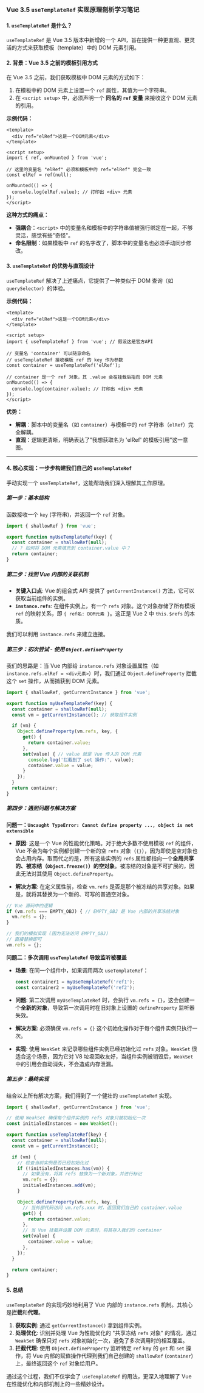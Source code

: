 ### Vue 3.5 `useTemplateRef` 实现原理剖析学习笔记

#### 1. `useTemplateRef` 是什么？

`useTemplateRef` 是 Vue 3.5 版本中新增的一个 API，旨在提供一种更直观、更灵活的方式来获取模板（template）中的 DOM 元素引用。

#### 2. 背景：Vue 3.5 之前的模板引用方式

在 Vue 3.5 之前，我们获取模板中 DOM 元素的方式如下：

1.  在模板中的 DOM 元素上设置一个 `ref` 属性，其值为一个字符串。
2.  在 `<script setup>` 中，必须声明一个 **同名的 `ref` 变量** 来接收这个 DOM 元素的引用。

**示例代码：**

```vue
<template>
  <div ref="elRef">这是一个DOM元素</div>
</template>

<script setup>
import { ref, onMounted } from 'vue';

// 这里的变量名 "elRef" 必须和模板中的 ref="elRef" 完全一致
const elRef = ref(null);

onMounted(() => {
  console.log(elRef.value); // 打印出 <div> 元素
});
</script>
```

**这种方式的痛点：**

- **强耦合**：`<script>` 中的变量名和模板中的字符串值被强行绑定在一起，不够灵活，感觉有些"奇怪"。
- **命名限制**：如果模板中 `ref` 的名字改了，脚本中的变量名也必须手动同步修改。

#### 3. `useTemplateRef` 的优势与直观设计

`useTemplateRef` 解决了上述痛点，它提供了一种类似于 DOM 查询（如 `querySelector`）的体验。

**示例代码：**

```vue
<template>
  <div ref="elRef">这是一个DOM元素</div>
</template>

<script setup>
import { useTemplateRef } from 'vue'; // 假设这是官方API

// 变量名 'container' 可以随意命名
// useTemplateRef 接收模板 ref 的 key 作为参数
const container = useTemplateRef('elRef');

// container 是一个 ref 对象，其 .value 会在挂载后指向 DOM 元素
onMounted(() => {
  console.log(container.value); // 打印出 <div> 元素
});
</script>
```

**优势：**

- **解耦**：脚本中的变量名（如 `container`）与模板中的 `ref` 字符串（`elRef`）完全解耦。
- **直观**：逻辑更清晰，明确表达了"我想获取名为 'elRef' 的模板引用"这一意图。

---

#### 4. 核心实现：一步步构建我们自己的 `useTemplateRef`

手动实现一个 `useTemplateRef`，这能帮助我们深入理解其工作原理。

##### **第一步：基本结构**

函数接收一个 `key` (字符串)，并返回一个 `ref` 对象。

```javascript
import { shallowRef } from 'vue';

export function myUseTemplateRef(key) {
  const container = shallowRef(null);
  // ? 如何将 DOM 元素填充到 container.value 中？
  return container;
}
```

##### **第二步：找到 Vue 内部的关联机制**

- **关键入口点**: Vue 的组合式 API 提供了 `getCurrentInstance()` 方法，它可以获取当前组件的实例。
- **`instance.refs`**: 在组件实例上，有一个 `refs` 对象。这个对象存储了所有模板 `ref` 的映射关系，即 `{ ref名: DOM元素 }`。这正是 Vue 2 中 `this.$refs` 的本质。

我们可以利用 `instance.refs` 来建立连接。

##### **第三步：初次尝试 - 使用 `Object.defineProperty`**

我们的思路是：当 Vue 内部给 `instance.refs` 对象设置属性（如 `instance.refs.elRef = <div元素>`）时，我们通过 `Object.defineProperty` 拦截这个 `set` 操作，从而捕获到 DOM 元素。

```javascript
import { shallowRef, getCurrentInstance } from 'vue';

export function myUseTemplateRef(key) {
  const container = shallowRef(null);
  const vm = getCurrentInstance(); // 获取组件实例

  if (vm) {
    Object.defineProperty(vm.refs, key, {
      get() {
        return container.value;
      },
      set(value) { // value 就是 Vue 传入的 DOM 元素
        console.log('拦截到了 set 操作:', value);
        container.value = value;
      }
    });
  }
  return container;
}
```

##### **第四步：遇到问题与解决方案**

**问题一：`Uncaught TypeError: Cannot define property ..., object is not extensible`**

- **原因**: 这是一个 Vue 的性能优化策略。对于绝大多数不使用模板 `ref` 的组件，Vue 不会为每个实例都创建一个新的空 `refs` 对象（`{}`），因为即使是空对象也会占用内存。取而代之的是，所有这些实例的 `refs` 属性都指向一个**全局共享的、被冻结（`Object.freeze()`）的空对象**。被冻结的对象是不可扩展的，因此无法对其使用 `Object.defineProperty`。

- **解决方案**: 在定义属性前，检查 `vm.refs` 是否是那个被冻结的共享对象。如果是，就将其替换为一个新的、可写的普通空对象。

```javascript
// Vue 源码中的逻辑
if (vm.refs === EMPTY_OBJ) { // EMPTY_OBJ 是 Vue 内部的共享冻结对象
  vm.refs = {};
}

// 我们的模拟实现 (因为无法访问 EMPTY_OBJ)
// 直接替换即可
vm.refs = {};
```

**问题二：多次调用 `useTemplateRef` 导致监听被覆盖**

- **场景**: 在同一个组件中，如果调用两次 `useTemplateRef`：
  ```javascript
  const container1 = myUseTemplateRef('ref1');
  const container2 = myUseTemplateRef('ref2');
  ```
- **问题**: 第二次调用 `myUseTemplateRef` 时，会执行 `vm.refs = {}`，这会创建一个**全新的对象**，导致第一次调用时在旧对象上设置的 `defineProperty` 监听器失效。

- **解决方案**: 必须确保 `vm.refs = {}` 这个初始化操作对于每个组件实例只执行一次。

- **实现**: 使用 `WeakSet` 来记录哪些组件实例已经初始化过 `refs` 对象。`WeakSet` 很适合这个场景，因为它对 V8 垃圾回收友好，当组件实例被销毁后，`WeakSet` 中的引用会自动消失，不会造成内存泄漏。

##### **第五步：最终实现**

结合以上所有解决方案，我们得到了一个健壮的 `useTemplateRef` 实现。

```javascript
import { shallowRef, getCurrentInstance } from 'vue';

// 使用 WeakSet 确保每个组件实例的 refs 对象只被初始化一次
const initialedInstances = new WeakSet();

export function useTemplateRef(key) {
  const container = shallowRef(null);
  const vm = getCurrentInstance();

  if (vm) {
    // 检查当前实例是否已经初始化过
    if (!initialedInstances.has(vm)) {
      // 如果没有，将其 refs 替换为一个新对象，并进行标记
      vm.refs = {};
      initialedInstances.add(vm);
    }

    Object.defineProperty(vm.refs, key, {
      // 当外部代码访问 vm.refs.xxx 时，返回我们自己的 container.value
      get() {
        return container.value;
      },
      // 当 Vue 挂载并设置 DOM 元素时，将其存入我们的 container
      set(value) {
        container.value = value;
      },
    });
  }

  return container;
}
```

#### 5. 总结

`useTemplateRef` 的实现巧妙地利用了 Vue 内部的 `instance.refs` 机制。其核心是**拦截**和**代理**。

1.  **获取实例**: 通过 `getCurrentInstance()` 拿到组件实例。
2.  **处理优化**: 识别并处理 Vue 为性能优化的 "共享冻结 `refs` 对象" 的情况，通过 `WeakSet` 确保只对 `refs` 对象初始化一次，避免了多次调用时的相互覆盖。
3.  **拦截代理**: 使用 `Object.defineProperty` 监听特定 `ref` key 的 `get` 和 `set` 操作，将 Vue 内部的赋值操作代理到我们自己创建的 `shallowRef` (`container`) 上，最终返回这个 `ref` 对象给用户。

通过这个过程，我们不仅学会了 `useTemplateRef` 的用法，更深入地理解了 Vue 在性能优化和内部机制上的一些精妙设计。 